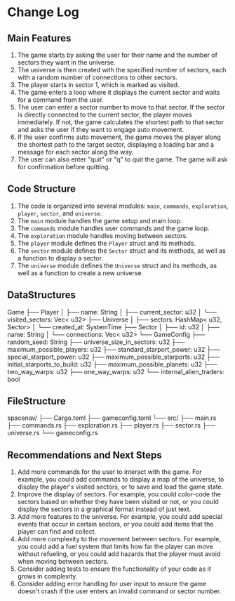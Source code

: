 # Change Log

## Main Features

1. The game starts by asking the user for their name and the number of sectors they want in the universe.
2. The universe is then created with the specified number of sectors, each with a random number of connections to other sectors.
3. The player starts in sector 1, which is marked as visited.
4. The game enters a loop where it displays the current sector and waits for a command from the user.
5. The user can enter a sector number to move to that sector. If the sector is directly connected to the current sector, the player moves immediately. If not, the game calculates the shortest path to that sector and asks the user if they want to engage auto movement.
6. If the user confirms auto movement, the game moves the player along the shortest path to the target sector, displaying a loading bar and a message for each sector along the way.
7. The user can also enter "quit" or "q" to quit the game. The game will ask for confirmation before quitting.

## Code Structure

1. The code is organized into several modules: `main`, `commands`, `exploration`, `player`, `sector`, and `universe`.
2. The `main` module handles the game setup and main loop.
3. The `commands` module handles user commands and the game loop.
4. The `exploration` module handles moving between sectors.
5. The `player` module defines the `Player` struct and its methods.
6. The `sector` module defines the `Sector` struct and its methods, as well as a function to display a sector.
7. The `universe` module defines the `Universe` struct and its methods, as well as a function to create a new universe.

## DataStructures

Game
├── Player
│   ├── name: String
│   ├── current_sector: u32
│   └── visited_sectors: Vec< u32>
├── Universe
│   ├── sectors: HashMap< u32, Sector>
│   └── created_at: SystemTime
├── Sector
│   ├── id: u32
│   ├── name: String
│   └── connections: Vec< u32>
└── GameConfig
    ├── random_seed: String
    ├── universe_size_in_sectors: u32
    ├── maximum_possible_players: u32
    ├── standard_starport_power: u32
    ├── special_starport_power: u32
    ├── maximum_possible_starports: u32
    ├── initial_starports_to_build: u32
    ├── maximum_possible_planets: u32
    ├── two_way_warps: u32
    ├── one_way_warps: u32
    └── internal_alien_traders: bool

## FileStructure

spacenav/
├── Cargo.toml
├── gameconfig.toml
└── src/
    ├── main.rs
    ├── commands.rs
    ├── exploration.rs
    ├── player.rs
    ├── sector.rs
    ├── universe.rs
    └── gameconfig.rs

## Recommendations and Next Steps

1. Add more commands for the user to interact with the game. For example, you could add commands to display a map of the universe, to display the player's visited sectors, or to save and load the game state.
2. Improve the display of sectors. For example, you could color-code the sectors based on whether they have been visited or not, or you could display the sectors in a graphical format instead of just text.
3. Add more features to the universe. For example, you could add special events that occur in certain sectors, or you could add items that the player can find and collect.
4. Add more complexity to the movement between sectors. For example, you could add a fuel system that limits how far the player can move without refueling, or you could add hazards that the player must avoid when moving between sectors.
5. Consider adding tests to ensure the functionality of your code as it grows in complexity.
6. Consider adding error handling for user input to ensure the game doesn't crash if the user enters an invalid command or sector number.
